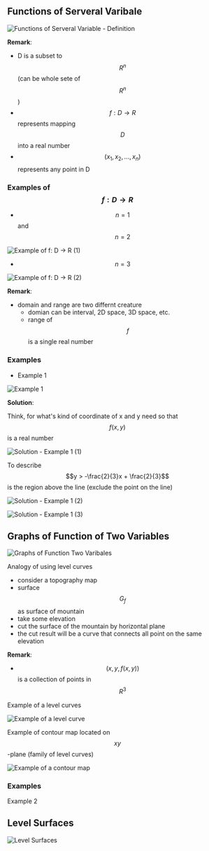 ## Functions of Serveral Varibale

![Functions of Serveral Variable - Definition](img_1.PNG)

**Remark**:

- D is a subset to $$R^n$$ (can be whole sete of $$R^n$$)
- $$f: D \longrightarrow R$$ represents mapping $$D$$ into a real number
- $$(x_1, x_2, ..., x_n)$$ represents any point in D

### Examples of $$f: D \longrightarrow R$$

- $$n = 1$$ and $$n = 2$$

![Example of f: D -> R (1)](img_2.PNG)

- $$n = 3$$

![Example of f: D -> R (2)](img_3.PNG)

**Remark**:

- domain and range are two differnt creature
	- domian can be interval, 2D space, 3D space, etc.
	- range of $$f$$ is a single real number

### Examples

- Example 1

![Example 1](img_4.PNG)

**Solution**:

Think, for what's kind of coordinate of x and y need so that $$f(x,y)$$ is a real number

![Solution - Example 1 (1)](img_5.PNG)

To describe $$y > -\frac{2}{3}x + \frac{2}{3}$$ is the region above the line (exclude the point on the line)

![Solution - Example 1 (2)](img_6.PNG)

![Solution - Example 1 (3)](img_7.PNG)

## Graphs of Function of Two Variables

![Graphs of Function Two Varibales](img_8.PNG)

Analogy of using level curves

- consider a topography map
- surface $$G_f$$ as surface of mountain
- take some elevation
- cut the surface of the mountain by horizontal plane
- the cut result will be a curve that connects all point on the same elevation

**Remark**:
- $$(x,y, f(x,y))$$ is a collection of points in $$R^3$$


Example of a level curves

![Example of a level curve](img_9.PNG)

Example of contour map located on $$xy$$-plane (family of level curves)

![Example of a contour map](img_10.PNG)

### Examples

Example 2

## Level Surfaces

![Level Surfaces](img_11.PNG)
